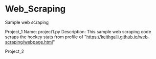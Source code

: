 # Web_Scraping
Sample web scraping

Project_1
Name: project1.py
Description: This sample web scraping code scraps the hockey stats from profile of "https://keithgalli.github.io/web-scraping/webpage.html"

Project_2

